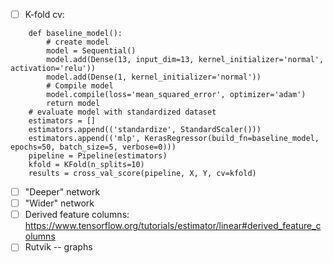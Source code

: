 - [ ] K-fold cv:
```
    def baseline_model():
        # create model
        model = Sequential()
        model.add(Dense(13, input_dim=13, kernel_initializer='normal', activation='relu'))
        model.add(Dense(1, kernel_initializer='normal'))
        # Compile model
        model.compile(loss='mean_squared_error', optimizer='adam')
        return model
    # evaluate model with standardized dataset
    estimators = []
    estimators.append(('standardize', StandardScaler()))
    estimators.append(('mlp', KerasRegressor(build_fn=baseline_model, epochs=50, batch_size=5, verbose=0)))
    pipeline = Pipeline(estimators)
    kfold = KFold(n_splits=10)
    results = cross_val_score(pipeline, X, Y, cv=kfold)
```
- [ ] "Deeper" network
- [ ] "Wider" network
- [ ] Derived feature columns:   
https://www.tensorflow.org/tutorials/estimator/linear#derived_feature_columns  
- [ ] Rutvik -- graphs